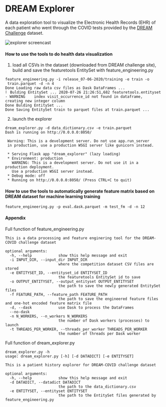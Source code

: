 # DREAM Explorer

A data exploration tool to visualize the Electronic Health Records (EHR) of each patient who went through the COVID tests provided by the [DREAM Challenge](http://dreamchallenges.org) dataset.  

![explorer screencast](images/animated.gif)

#### How to use the tools to do health data visualization
1. load all CSVs in the dataset (downloaded from DREAM challenge site), build and save the featuretools EntitySet with feature_engineering.py
```
feature_engineering.py -i release_07-06-2020/training -e train -o
 train.parquet -d -n 4
Done Loading raw data csv files as Dask DataFrames ...
⠇ Bulding EntitySet ... 2020-07-26 21:26:51,682 featuretools.entityset - WARNING    index visit_occurrence_id not found in dataframe, creating new integer column
Done Bulding EntitySet ...
Done Saving EntitySet train to parquet files at train.parquet ...
```
2. launch the explorer
```
dream_explorer.py -d data_dictionary.csv -e train.parquet
Dash is running on http://0.0.0.0:8050/

 Warning: This is a development server. Do not use app.run_server
 in production, use a production WSGI server like gunicorn instead.

 * Serving Flask app "dream_explorer" (lazy loading)
 * Environment: production
   WARNING: This is a development server. Do not use it in a production deployment.
   Use a production WSGI server instead.
 * Debug mode: off
 * Running on http://0.0.0.0:8050/ (Press CTRL+C to quit)
```

#### How to use the tools to automatically generate feature matrix based on DREAM dataset for machine learning training
```
feature_engineering.py -p eval.dask.parquet -m test_fm -d -n 12
```

#### Appendix
Full function of feature_engineering.py
```
This is a data processing and feature enginering tool for the DREAM-COVID challenge dataset

optional arguments:
  -h, --help            show this help message and exit
  -i INPUT_DIR, --input_dir INPUT_DIR
                        where the competition dataset CSV files are stored
  -e ENTITYSET_ID, --entityset_id ENTITYSET_ID
                        the featuretools EntitySet id to save
  -o OUTPUT_ENTITYSET, --output_entityset OUTPUT_ENTITYSET
                        the path to save the newly generated EntitySet files
  -f FEATURE_PATH, --feature_path FEATURE_PATH
                        the path to save the engineered feature files and one-hot encoded feature matrix file
  -d, --dask            use Dask to process the DataFrames
  --no-dask
  -n N_WORKERS, --n_workers N_WORKERS
                        the number of Dask workers (processes) to launch
  -t THREADS_PER_WORKER, --threads_per_worker THREADS_PER_WORKER
                        the number of threads per Dask worker
```

Full function of dream_explorer.py
```
dream_explorer.py -h
usage: dream_explorer.py [-h] [-d DATADICT] [-e ENTITYSET]

This is a patient history explorer for DREAM-COVID challenge dataset

optional arguments:
  -h, --help            show this help message and exit
  -d DATADICT, --datadict DATADICT
                        the path to the data_dictionary.csv
  -e ENTITYSET, --entityset ENTITYSET
                        the path to the EntitySet files generated by feature_engineering.py
```
